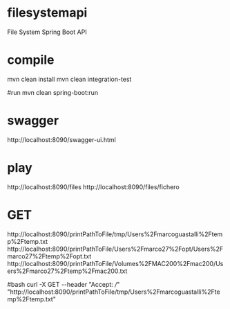 # filesystemapi
File System Spring Boot API

# compile
mvn clean install
mvn clean integration-test

#run
mvn clean spring-boot:run

# swagger
http://localhost:8090/swagger-ui.html

# play
http://localhost:8090/files
http://localhost:8090/files/fichero

# GET
http://localhost:8090/printPathToFile/tmp/Users%2Fmarcoguastalli%2Ftemp%2Ftemp.txt
http://localhost:8090/printPathToFile/Users%2Fmarco27%2Fopt/Users%2Fmarco27%2Ftemp%2Fopt.txt
http://localhost:8090/printPathToFile/Volumes%2FMAC200%2Fmac200/Users%2Fmarco27%2Ftemp%2Fmac200.txt

#bash
curl -X GET --header "Accept: */*" "http://localhost:8090/printPathToFile/tmp/Users%2Fmarcoguastalli%2Ftemp%2Ftemp.txt"
